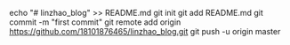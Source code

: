 echo "# linzhao_blog" >> README.md
git init
git add README.md
git commit -m "first commit"
git remote add origin https://github.com/18101876465/linzhao_blog.git
git push -u origin master
